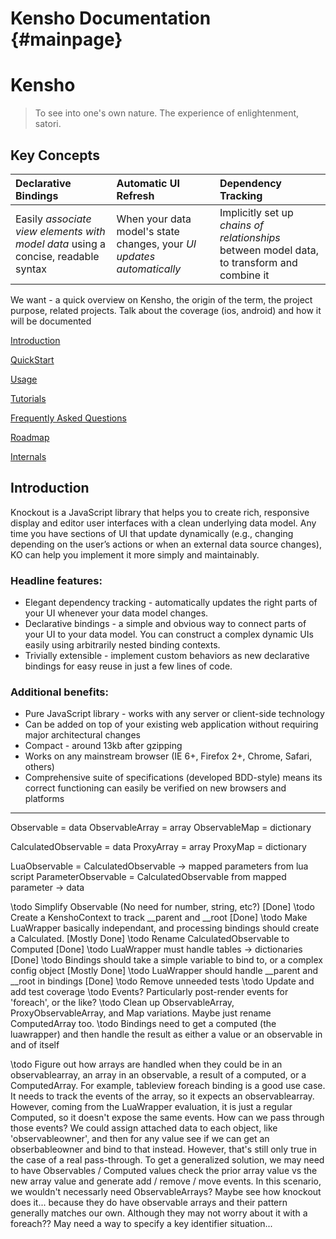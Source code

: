 Kensho Documentation    {#mainpage}
============

# Kensho
> To see into one's own nature. The experience of enlightenment, satori.

## Key Concepts

Declarative Bindings | Automatic UI Refresh | Dependency Tracking | 
:-|:-|:-|
Easily *associate view elements with model data* using a concise, readable syntax | When your data model's state changes, your *UI updates automatically* | Implicitly set up *chains of relationships* between model data, to transform and combine it |


We want - a quick overview on Kensho, the origin of the term, the project purpose, related projects.
Talk about the coverage (ios, android) and how it will be documented

[Introduction](doc/Introduction.md)

[QuickStart](doc/QuickStart.md)

[Usage](doc/Usage.md)

[Tutorials](doc/Tutorials.md)

[Frequently Asked Questions](doc/FAQ.md)

[Roadmap](doc/Roadmap.md)

[Internals](doc/Internals.md)




## Introduction
Knockout is a JavaScript library that helps you to create rich, responsive display and editor user interfaces with a clean underlying data model. Any time you have sections of UI that update dynamically (e.g., changing depending on the user’s actions or when an external data source changes), KO can help you implement it more simply and maintainably. 

### Headline features:
- Elegant dependency tracking - automatically updates the right parts of your UI whenever your data model changes.
- Declarative bindings - a simple and obvious way to connect parts of your UI to your data model. You can construct a complex dynamic UIs easily using arbitrarily nested binding contexts.
- Trivially extensible - implement custom behaviors as new declarative bindings for easy reuse in just a few lines of code.

### Additional benefits:

- Pure JavaScript library - works with any server or client-side technology
- Can be added on top of your existing web application without requiring major architectural changes
- Compact - around 13kb after gzipping
- Works on any mainstream browser (IE 6+, Firefox 2+, Chrome, Safari, others)
- Comprehensive suite of specifications (developed BDD-style) means its correct functioning can easily be verified on new browsers and platforms


-----

 Observable = data
 ObservableArray = array
 ObservableMap = dictionary

CalculatedObservable = data
ProxyArray = array
ProxyMap = dictionary

LuaObservable = CalculatedObservable -> mapped parameters from lua script
ParameterObservable = CalculatedObservable from mapped parameter -> data


\todo Simplify Observable (No need for number, string, etc?)    [Done]
\todo Create a KenshoContext to track __parent and __root       [Done]
\todo Make LuaWrapper basically independant, and processing bindings should create a Calculated. [Mostly Done]
\todo Rename CalculatedObservable to Computed   [Done]
\todo LuaWrapper must handle tables -> dictionaries [Done]
\todo Bindings should take a simple variable to bind to, or a complex config object [Mostly Done]
\todo LuaWrapper should handle __parent and __root in bindings [Done]
\todo Remove unneeded tests
\todo Update and add test coverage
\todo Events? Particularly post-render events for 'foreach', or the like?
\todo Clean up ObservableArray, ProxyObservableArray, and Map variations.  Maybe just rename ComputedArray too.
\todo Bindings need to get a computed (the luawrapper) and then handle the result as either a 
    value or an observable in and of itself

\todo Figure out how arrays are handled when they could be in an observablearray, an array in an observable, 
    a result of a computed, or a ComputedArray.  For example, tableview foreach binding is a good use case.  It needs
    to track the events of the array, so it expects an observablearray.  However, coming from the LuaWrapper evaluation,
    it is just a regular Computed, so it doesn't expose the same events.  How can we pass through those events?  We could assign
    attached data to each object, like 'observableowner', and then for any value see if we can get an obserbableowner and bind to
    that instead.  However, that's still only true in the case of a real pass-through.  To get a generalized solution, we may need 
    to have Observables / Computed values check the prior array value vs the new array value and generate add / remove / move 
    events.  In this scenario, we wouldn't necessarly need ObservableArrays?  Maybe see how knockout does it... because they do have
    observable arrays and their pattern generally matches our own.  Although they may not worry about it with a foreach??
    May need a way to specify a key identifier situation...

